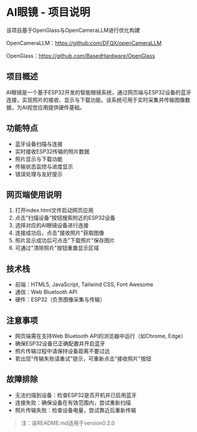 # AI眼镜 - 项目说明

该项目基于OpenGlass与OpenCameraLLM进行优化构建

OpenCameraLLM：https://github.com/DFQX/openCameraLLM

OpenGlass：https://github.com/BasedHardware/OpenGlass

## 项目概述

AI眼镜是一个基于ESP32开发的智能眼镜系统，通过网页端与ESP32设备的蓝牙连接，实现照片的接收、显示与下载功能。该系统可用于实时采集并传输图像数据，为AI视觉应用提供硬件基础。

## 功能特点
- 蓝牙设备扫描与连接
- 实时接收ESP32传输的照片数据
- 照片显示与下载功能
- 传输状态监控与进度显示
- 错误处理与友好提示

## 网页端使用说明
1. 打开index.html文件启动网页应用
2. 点击"扫描设备"按钮搜索附近的ESP32设备
3. 选择对应的AI眼镜设备进行连接
4. 连接成功后，点击"接收照片"获取图像
5. 照片显示成功后可点击"下载照片"保存图片
6. 可通过"清除照片"按钮重置显示区域

## 技术栈
- 前端：HTML5, JavaScript, Tailwind CSS, Font Awesome
- 通信：Web Bluetooth API
- 硬件：ESP32（负责图像采集与传输）

## 注意事项
- 网页端需在支持Web Bluetooth API的浏览器中运行（如Chrome, Edge）
- 确保ESP32设备已正确配置并开启蓝牙
- 照片传输过程中请保持设备距离不要过远
- 若出现"传输失败请重试"提示，可重新点击"接收照片"按钮

## 故障排除
- 无法扫描到设备：检查ESP32是否开机并已启用蓝牙
- 连接失败：确保设备在有效范围内，尝试重新扫描
- 照片传输失败：检查设备电量，尝试靠近后重新传输



>  注：该README.md适用于version0.2.0

